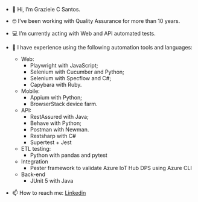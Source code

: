 - 👋 Hi, I’m Graziele C Santos.
- 🤓 I’ve been working with Quality Assurance for more than 10 years.
- 💻 I’m currently acting with Web and API automated tests.
- 🎯 I have experience using the following automation tools and languages:
     - Web:
       - Playwright with JavaScript;       
       - Selenium with Cucumber and Python;
       - Selenium with Specflow and C#;
       - Capybara with Ruby.    
     - Mobile:
       - Appium with Python;
       - BrowserStack device farm.
     - API:
       - RestAssured with Java;
       - Behave with Python;
       - Postman with Newman. 
       - Restsharp with C#
       - Supertest + Jest
     - ETL testing:
       - Python with pandas and pytest      
     - Integration
       - Pester framework to validate Azure IoT Hub DPS using Azure CLI
     - Back-end
       - JUnit 5 with Java
           
- 📫 How to reach me:
  <a href="https://linkedin.com/in/graziele-cristina-dos-santos" target="_blank">Linkedin</a>

<!---
grazielegrc/grazielegrc is a ✨ special ✨ repository because its `README.md` (this file) appears on your GitHub profile.
You can click the Preview link to take a look at your changes.
--->
